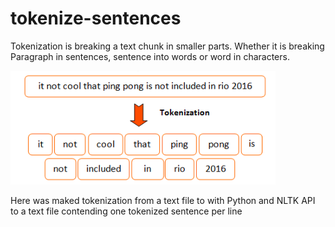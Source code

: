 # tokenize-sentences
Tokenization is breaking a text chunk in smaller parts. Whether it is breaking Paragraph in sentences, sentence into words or word in characters.


![tokenization](Files/tokenization.png)

Here was maked tokenization from a text file to  with Python and NLTK API to a text file contending one tokenized sentence per line
